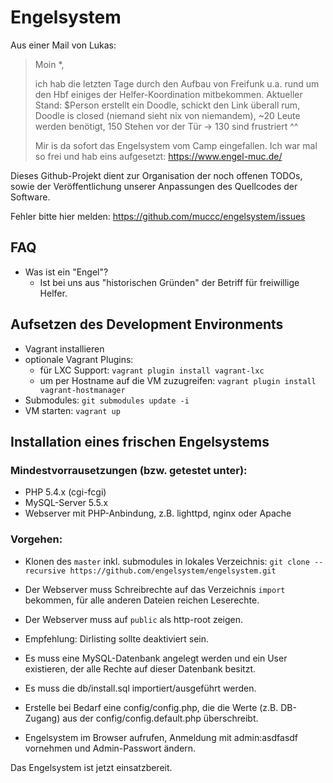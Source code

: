 # Engelsystem

Aus einer Mail von Lukas:

> Moin *,
> 
> ich hab die letzten Tage durch den Aufbau von Freifunk u.a. rund um den Hbf einiges der Helfer-Koordination mitbekommen.
> Aktueller Stand: $Person erstellt ein Doodle, schickt den Link überall rum, Doodle is closed (niemand sieht nix von niemandem), ~20 Leute werden benötigt, 150 Stehen vor der Tür -> 130 sind frustriert ^^
> 
> Mir is da sofort das Engelsystem vom Camp eingefallen. Ich war mal so
> frei und hab eins aufgesetzt: https://www.engel-muc.de/

Dieses Github-Projekt dient zur Organisation der noch offenen TODOs, sowie der Veröffentlichung unserer Anpassungen des Quellcodes der Software.

Fehler bitte hier melden: https://github.com/muccc/engelsystem/issues

## FAQ

* Was ist ein "Engel"? 
  * Ist bei uns aus "historischen Gründen" der Betriff für freiwillige Helfer.

## Aufsetzen des Development Environments

 * Vagrant installieren
 * optionale Vagrant Plugins:
   * für LXC Support: `vagrant plugin install vagrant-lxc`
   * um per Hostname auf die VM zuzugreifen: `vagrant plugin install vagrant-hostmanager`
 * Submodules: `git submodules update -i`
 * VM starten: `vagrant up`

## Installation eines frischen Engelsystems

### Mindestvorrausetzungen (bzw. getestet unter):
 * PHP 5.4.x (cgi-fcgi)
 * MySQL-Server 5.5.x
 * Webserver mit PHP-Anbindung, z.B. lighttpd, nginx oder Apache

### Vorgehen:
 * Klonen des `master` inkl. submodules in lokales Verzeichnis: `git clone --recursive https://github.com/engelsystem/engelsystem.git`
 * Der Webserver muss Schreibrechte auf das Verzeichnis `import` bekommen, für alle anderen Dateien reichen Leserechte.
 * Der Webserver muss auf `public` als http-root zeigen.

 * Empfehlung: Dirlisting sollte deaktiviert sein.
 * Es muss eine MySQL-Datenbank angelegt werden und ein User existieren, der alle Rechte auf dieser Datenbank besitzt.
 * Es muss die db/install.sql importiert/ausgeführt werden.
 * Erstelle bei Bedarf eine config/config.php, die die Werte (z.B. DB-Zugang) aus der config/config.default.php überschreibt.
 * Engelsystem im Browser aufrufen, Anmeldung mit admin:asdfasdf vornehmen und Admin-Passwort ändern.

Das Engelsystem ist jetzt einsatzbereit.

